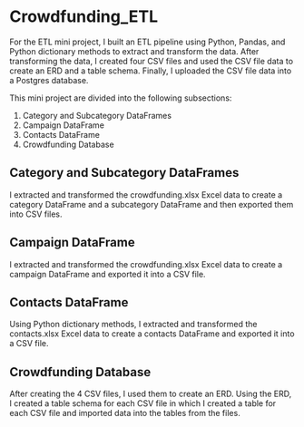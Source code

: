 # Crowdfunding_ETL

For the ETL mini project, I built an ETL pipeline using Python, Pandas, and Python dictionary methods to extract and transform the data. After transforming the data, I created four CSV files and used the CSV file data to create an ERD and a table schema. Finally, I uploaded the CSV file data into a Postgres database.

This mini project are divided into the following subsections:
1. Category and Subcategory DataFrames
2. Campaign DataFrame
3. Contacts DataFrame
4. Crowdfunding Database

## Category and Subcategory DataFrames
I extracted and transformed the crowdfunding.xlsx Excel data to create a category DataFrame and a subcategory DataFrame and then exported them into CSV files.

## Campaign DataFrame
I extracted and transformed the crowdfunding.xlsx Excel data to create a campaign DataFrame and exported it into a CSV file.

## Contacts DataFrame
Using Python dictionary methods, I extracted and transformed the contacts.xlsx Excel data to create a contacts DataFrame and exported it into a CSV file.

## Crowdfunding Database
After creating the 4 CSV files, I used them to create an ERD. Using the ERD, I created a table schema for each CSV file in which I created a table for each CSV file and imported data into the tables from the files.
